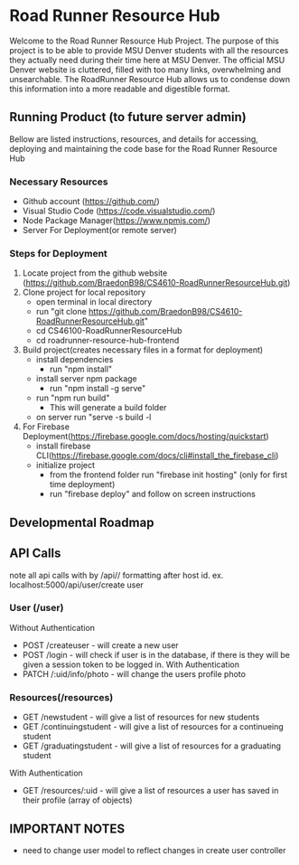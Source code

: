 # Road Runner Resource Hub

Welcome to the Road Runner Resource Hub Project. The purpose of this project is to be able to provide MSU Denver students with all the resources they actually need during their time here at MSU Denver. The official MSU Denver website is cluttered, filled with too many links, overwhelming and unsearchable. The RoadRunner Resource Hub allows us to condense down this information into a more readable and digestible format.

## Running Product (to future server admin)

Bellow are listed instructions, resources, and details for accessing, deploying and maintaining the code base for the Road Runner Resource Hub

### Necessary Resources

- Github account (https://github.com/)
- Visual Studio Code (https://code.visualstudio.com/)
- Node Package Manager(https://www.npmjs.com/)
- Server For Deployment(or remote server)

### Steps for Deployment

1. Locate project from the github website (https://github.com/BraedonB98/CS4610-RoadRunnerResourceHub.git)
2. Clone project for local repository
   - open terminal in local directory
   - run "git clone https://github.com/BraedonB98/CS4610-RoadRunnerResourceHub.git"
   - cd CS46100-RoadRunnerResourceHub
   - cd roadrunner-resource-hub-frontend
3. Build project(creates necessary files in a format for deployment)
   - install dependencies
     - run "npm install"
   - install server npm package
     - run "npm install -g serve"
   - run "npm run build"
     - This will generate a build folder
   - on server run "serve -s build -l <portNumber>
4. For Firebase Deployment(https://firebase.google.com/docs/hosting/quickstart)
   - install firebase CLI(https://firebase.google.com/docs/cli#install_the_firebase_cli)
   - initialize project
     - from the frontend folder run "firebase init hosting" (only for first time deployment)
     - run "firebase deploy" and follow on screen instructions

## Developmental Roadmap

## API Calls
note all api calls with by /api/<category>/<resourceRequested> formatting after host id. ex. localhost:5000/api/user/create user
### User (/user)
Without Authentication 
- POST /createuser  - will create a new user
- POST /login  - will check if user is in the database, if there is they will be given a session token to be logged in.
With Authentication
- PATCH /:uid/info/photo - will change the users profile photo


### Resources(/resources)
- GET /newstudent - will give a list of resources for new students
- GET /continuingstudent - will give a list of resources for a continueing student
- GET /graduatingstudent - will give a list of resources for a graduating student

With Authentication 
- GET /resources/:uid - will give a list of resources a user has saved in their profile (array of objects)


## IMPORTANT NOTES
- need to change user model to reflect changes in create user controller